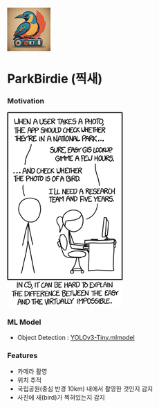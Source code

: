 ![Alt text](doc/appicon.png)

# ParkBirdie (찍새)

### Motivation

![Alt text](doc/tasks.png)

### ML Model

- Object Detection : [YOLOv3-Tiny.mlmodel](https://developer.apple.com/kr/machine-learning/models)

### Features

- 카메라 촬영
- 위치 추적
- 국립공원(중심 반경 10km) 내에서 촬영한 것인지 감지
- 사진에 새(bird)가 찍혀있는지 감지